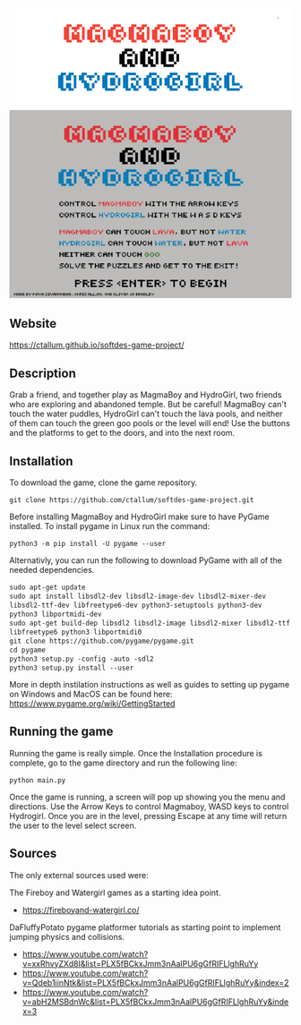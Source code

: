 
<p align="center">
  <img src=data/readme_images/banner.png alt="Game Logo"/>

  <img src=data/readme_images/full_run.gif alt="Game Demo"/>
</p>

## Website
https://ctallum.github.io/softdes-game-project/

## Description
Grab a friend, and together play as MagmaBoy and HydroGirl, two friends who are exploring and abandoned temple.
But be careful! MagmaBoy can't touch the water puddles, HydroGirl can't touch the lava pools, and neither of them can touch the green goo pools or the level will end! Use the buttons and the platforms to get to the doors, and into the next room. 

## Installation
To download the game, clone the game repository.
```
git clone https://github.com/ctallum/softdes-game-project.git
```

Before installing MagmaBoy and HydroGirl make sure to have PyGame installed.
  To install pygame in Linux run the command:
 ```
 python3 -m pip install -U pygame --user
 ```
 Alternativly, you can run the following to download PyGame with all of the needed dependencies.
 ```
sudo apt-get update
sudo apt install libsdl2-dev libsdl2-image-dev libsdl2-mixer-dev libsdl2-ttf-dev libfreetype6-dev python3-setuptools python3-dev python3 libportmidi-dev
sudo apt-get build-dep libsdl2 libsdl2-image libsdl2-mixer libsdl2-ttf libfreetype6 python3 libportmidi0
git clone https://github.com/pygame/pygame.git
cd pygame
python3 setup.py -config -auto -sdl2
python3 setup.py install --user
 ```
More in depth instilation instructions as well as guides to setting up pygame on Windows and MacOS can be found here:
https://www.pygame.org/wiki/GettingStarted
## Running the game

Running the game is really simple. Once the Installation procedure is complete, go to the game directory and run the following line:
```
python main.py
```

Once the game is running, a screen will pop up showing you the menu and directions. Use the Arrow Keys to control Magmaboy, WASD keys to control Hydrogirl. Once you are in the level, pressing Escape at any time will return the user to the level select screen.

## Sources
The only external sources used were: 

The Fireboy and Watergirl games as a starting idea point.
- https://fireboyand-watergirl.co/

DaFluffyPotato pygame platformer tutorials as starting point to implement jumping physics and collisions.
- https://www.youtube.com/watch?v=xxRhvyZXd8I&list=PLX5fBCkxJmm3nAalPU6gGfRIFLlghRuYy
- https://www.youtube.com/watch?v=Qdeb1iinNtk&list=PLX5fBCkxJmm3nAalPU6gGfRIFLlghRuYy&index=2
- https://www.youtube.com/watch?v=abH2MSBdnWc&list=PLX5fBCkxJmm3nAalPU6gGfRIFLlghRuYy&index=3
